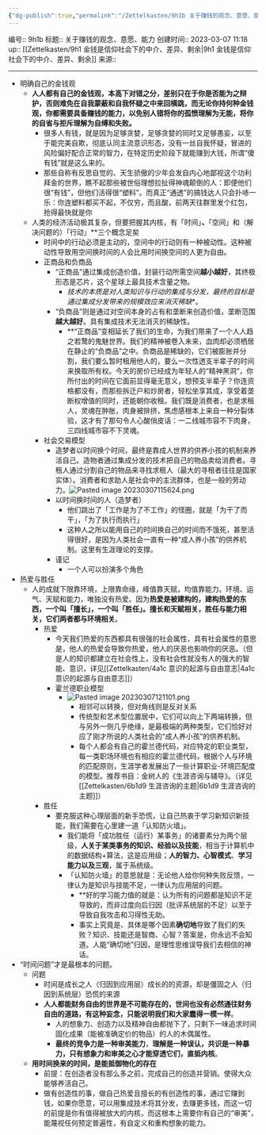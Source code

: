 ```yaml
---
{"dg-publish":true,"permalink":"/Zettelkasten/9h1b 关于赚钱的观念、意愿、能力/","dgPassFrontmatter":true}
---
```


编号:: 9h1b
标题:: 关于赚钱的观念、意愿、能力
创建时间:: 2023-03-07 11:18
up:: [[Zettelkasten/9h1 金钱是信仰社会下的中介、差异、剩余\|9h1 金钱是信仰社会下的中介、差异、剩余]]
来源:: 

---

- 明确自己的金钱观
	- **人人都有自己的金钱观，本高下对错之分，差别只在于你是否能为之辩护，否则难免在自我蒙蔽和自我怀疑之中来回横跳，而无论你持何种金钱观，你都需要具备赚钱的能力，以免别人错将你的孤愤理解为无能，将你的自省与拒斥理解为自缚和失败。**
		- 很多人有钱，就是因为足够贪婪，足够贪婪的同时又足够愚妄，以至于能完美自欺，彻底认同主流意识形态，没有一丝自我怀疑，冒进的风险偏好配合正常的智力，在特定历史阶段下就能赚到大钱，所谓“傻有钱”就是这么来的。
		- 那些自称有反思自觉的、天生骄傲的少年会发自内心地鄙视这个功利拜金的世界，瞧不起那些被世俗理想拉扯得神魂颠倒的人：即便他们很“有钱”，但他们活得很“塑料”。而真正“通透”的搞钱达人只会扑哧一乐：你连塑料都买不起，不仅穷，而且酸，前两天往群里发个红包，抢得最快就是你
	- 人类的经济活动极其复杂，但要把握其内核，有「时间」**、**「空间」和（解决问题的）「行动」**三个概念足矣
		- 时间中的行动必须是主动的，空间中的行动则有一种被动性。这种被动性导致用空间换时间的人会比用时间换空间的人更为自由。
		- 正商品和负商品
			- “正商品”通过集成创造价值，封装行动所需空间**越小越好**，其终极形态是芯片，这个星球上最具技术含量之物。
				- *技术的本质是对人类知识与行动的集成与分发，最终的目标是通过集成分发带来的规模效应来消灭稀缺**。
			- “负商品”则是通过对空间本身的占有和垄断来创造价值，垄断范围**越大越好**。具有集成技术无法消灭的稀缺性。
				- **“正商品”变相延长了我们的生命，为我们带来了一个人人趋之若鹜的鬼魅世界。我们的精神被卷入未来，血肉却必须栖居在静止的“负商品”之中。负商品是稀缺的，它们被膨胀并分割，我们要么暂时租用他人的，要么一次性透支半辈子的时间来换取所有权。今天的房价已经成为年轻人的“精神黑洞”，你所付出的时间在它面前显得毫无意义，想预支半辈子？你连资格都没有，而那些拆迁户和炒房者，轻松坐享其成，享受着垄断权增值的同时，还能朝你收租。我们既是消费者，也是求租人，灵魂在肿胀，肉身被排挤，焦虑感根本上来自一种分裂体验，这才有了那句令人心酸俏皮话：一二线城市容不下肉身，三四线城市容不下灵魂。
		- 社会交易模型
			- 造梦者以时间换个时间，最终是靠成人世界的供养小孩的机制来养活自己。造物者通过集成分发的技术把自己的物品卖给消费者。寻租人通过分割自己的物品来寻找求租人（最大的寻租者往往是国家实体）。消费者和求助人是社会中的主流群体，也是一般的劳动力。![Pasted image 20230307115624.png](/img/user/attachment/Pasted%20image%2020230307115624.png)
			- 以时间换时间的人（造梦者）
				- 他们跳出了「工作是为了不工作」的怪圈，就是「为干了而干」，「为了执行而执行」
				- 这种人之所以能用自己的时间换自己的时间而不饿死，甚至活得很好，是因为人类社会一直有一种“成人养小孩”的供养机制。这里有生涯理论的支撑。
			- 谨记
				- 一个人可以扮演多个角色
- 热爱与胜任
	- 人的成就下限靠环境，上限靠命缘，峰值靠天赋，均值靠能力。环境、运气、天赋和能力，唯独没有热爱。因为**热爱是被建构的，建构热爱的东西，一个叫「擅长」，一个叫「胜任」。擅长和天赋相关，胜任与能力相关，它们两者都与环境相关**。
		- 热爱
			- 今天我们热爱的东西都具有很强的社会属性，具有社会属性的意思是，他人的热爱会导致你热爱，他人的厌恶也影响你的厌恶。（但是人的知识都建立在社会性上，没有社会性就没有人的强大的智能、意识，详见[[Zettelkasten/4a1c 意识的起源与自由意志\|4a1c 意识的起源与自由意志]]）
			- 霍兰德职业模型
				- ![Pasted image 20230307121101.png](/img/user/attachment/Pasted%20image%2020230307121101.png)
					- 相邻可以转换，但对角线则是反对关系
					- 传统型和艺术型位置居中，它们可以向上下两端转换，但与另外一侧几乎绝缘，是最极端的两种类型，它们恰好对应了刚才所说的人类社会的“成人养小孩”的供养机制。
					- 每个人都会有自己的霍兰德代码，对应特定的职业类型，每一类职场环境也有相应的霍兰德代码，根据个人与环境的匹配原则，生涯学者发展出了一些计算职业-环境匹配度的模型。推荐书目：金树人的《生涯咨询与辅导》。（详见[[Zettelkasten/6b1d9 生涯咨询的主题\|6b1d9 生涯咨询的主题]]）
		- 胜任
			- 要克服这种心理层面的新手恐慌，让自己热衷于学习新知识新技能，我们需要在心里建一道「认知防火墙」。
				- 我们能将「成功胜任（运行）某事务」的诸要素分为两个层级，**人关于某类事务的知识、经验以及技能**，相当于计算机中的数据结构+算法，这是应用级；**人的智力、心智模式**、**学习能力以及三观**，属于系统级。
				- 「认知防火墙」的意思就是：无论他人给你何种失败反馈，一律认为是知识与技能不足，一律认为应用层的问题。
					- **好的学习能力值的就是：认为所有的问题都是知识不足导致的，而非过度向后归因（批评系统层的不足）以至于导致自我攻击和习得性无助。
					- 事实上究竟是、具体是哪个因素**确切地**导致了我们的失败？知识、技能还是智商、心智？答案是，你永远不会知道。人能“确切地”归因，是理性思维误导我们去相信的神话。
- “时间问题”才是最根本的问题。
	- 问题
		- 时间是成长之人（归因到应用层）成长的的资源，却是僵固之人（归因到系统层）恐慌的来源
		- **人人都能财务自由的世界是不可能存在的，世间也没有必然通往财务自由的道路，有这种妄念，只能说明我们和大家蠢得一模一样**。
			- 人的想象力、创造力以及精神自由都抛下了，只剩下一味追求时间固化成果（能被准确定价的物品）的人的木偶属性。
			- **最终的竞争力是一种审美能力**，**理解是一种误认，共识是一种暴力，只有想象力和审美之心才能穿透它们，直抵内核**。
	- **用时间换来的时间，是能抵御物化的存在**
		- 前提：在创造者没有那么多之前，完成自己的创造并营销。使得大众能够养活自己。
		- 做有创造性的事，做自己热爱且擅长的有创造性的事，通过它赚到钱，如果你愿意，可以用集成技术将其分发，去赚更多钱，而这一切的前提是你有值得被放大的内核，而这根本上需要你有自己的“审美”，能蔑视任何预定普遍性，有自定义和重构想象的能力。